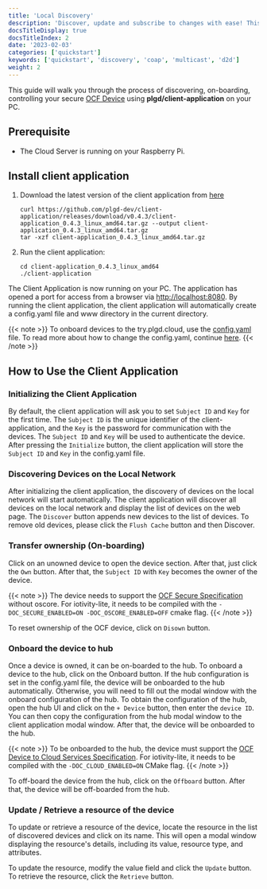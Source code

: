 ```yaml
---
title: 'Local Discovery'
description: 'Discover, update and subscribe to changes with ease! This guide will show you how to find your device, update its properties and stay up-to-date.'
docsTitleDisplay: true
docsTitleIndex: 2
date: '2023-02-03'
categories: ['quickstart']
keywords: ['quickstart', 'discovery', 'coap', 'multicast', 'd2d']
weight: 2
---
```

This guide will walk you through the process of discovering, on-boarding, controlling your secure [OCF Device](https://openconnectivity.org/specs/OCF_Device_Specification_v2.2.6.pdf) using **plgd/client-application** on your PC.

## Prerequisite

- The Cloud Server is running on your Raspberry Pi.

## Install client application

1. Download the latest version of the client application from [here](https://github.com/plgd-dev/client-application/releases)

    ```shell script
    curl https://github.com/plgd-dev/client-application/releases/download/v0.4.3/client-application_0.4.3_linux_amd64.tar.gz --output client-application_0.4.3_linux_amd64.tar.gz
    tar -xzf client-application_0.4.3_linux_amd64.tar.gz
    ```

2. Run the client application:

    ```shell script
    cd client-application_0.4.3_linux_amd64
    ./client-application
    ```

The Client Application is now running on your PC. The application has opened a port for access from a browser via [http://localhost:8080](http://localhost:8080).
By running the client application, the client application will automatically create a config.yaml file and www directory in the current directory.

{{< note >}}
To onboard devices to the try.plgd.cloud, use the [config.yaml](../remote-access/#configyaml-file) file.
To read more about how to change the config.yaml, continue [here](https://github.com/plgd-dev/client-application#yaml-configuration).
{{< /note >}}

## How to Use the Client Application

### Initializing the Client Application

By default, the client application will ask you to set `Subject ID` and `Key` for the first time. The `Subject ID` is the unique identifier of the client-application, and the `Key` is the password for communication with the devices. The `Subject ID` and `Key` will be used to authenticate the device. After pressing the `Initialize` button, the client application will store the `Subject ID` and `Key` in the config.yaml file.

### Discovering Devices on the Local Network

After initializing the client application, the discovery of devices on the local network will start automatically. The client application will discover all devices on the local network and display the list of devices on the web page. The `Discover` button appends new devices to the list of devices. To remove old devices, please click the `Flush Cache` button and then Discover.

### Transfer ownership (On-boarding)

Click on an unowned device to open the device section. After that, just click the `Own` button. After that, the `Subject ID` with `Key` becomes the owner of the device.

{{< note >}}
The device needs to support the [OCF Secure Specification](https://openconnectivity.org/specs/OCF_Secure_Specification_v2.2.6.pdf) without oscore.
For iotivity-lite, it needs to be compiled with the `-DOC_SECURE_ENABLED=ON -DOC_OSCORE_ENABLED=OFF` cmake flag.
{{< /note >}}

To reset ownership of the OCF device, click on `Disown` button.

### Onboard the device to hub

Once a device is owned, it can be on-boarded to the hub. To onboard a device to the hub, click on the Onboard button. If the hub configuration is set in the config.yaml file, the device will be onboarded to the hub automatically. Otherwise, you will need to fill out the modal window with the onboard configuration of the hub. To obtain the configuration of the hub, open the hub UI and click on the `+ Device` button, then enter the `device ID`. You can then copy the configuration from the hub modal window to the client application modal window. After that, the device will be onboarded to the hub.

{{< note >}}
To be onboarded to the hub, the device must support the [OCF Device to Cloud Services Specification](https://openconnectivity.org/specs/OCF_Device_To_Cloud_Services_Specification.pdf).
For iotivity-lite, it needs to be compiled with the `-DOC_CLOUD_ENABLED=ON` CMake flag.
{{< /note >}}

To off-board the device from the hub, click on the `Offboard` button. After that, the device will be off-boarded from the hub.

### Update / Retrieve a resource of the device

To update or retrieve a resource of the device, locate the resource in the list of discovered devices and click on its name. This will open a modal window displaying the resource's details, including its value, resource type, and attributes.

To update the resource, modify the value field and click the `Update` button. To retrieve the resource, click the `Retrieve` button.
